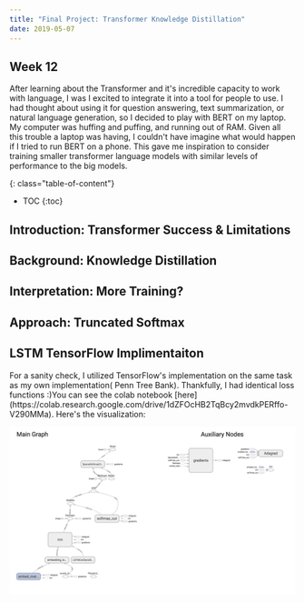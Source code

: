 ```yaml
---
title: "Final Project: Transformer Knowledge Distillation"
date: 2019-05-07
---
```

## Week 12
 
After learning about the Transformer and it's incredible capacity to work with language, I was I excited to integrate it 
into a tool for people to use. I had thought about using it for question answering, text summarization, or natural language generation,
so I decided to play with BERT on my laptop. My computer was huffing and puffing, and running out of RAM. Given all this trouble
a laptop was having, I couldn't have imagine what would happen if I tried to run BERT on a phone. This gave me inspiration to consider training
smaller transformer language models with similar levels of performance to the big models. 




{: class="table-of-content"}
* TOC
{:toc}


<h2> Introduction: Transformer Success & Limitations </h2>


<h2>Background:  Knowledge Distillation </h2>
<h2>Interpretation: More Training? </h2>
<h2>Approach: Truncated Softmax </h2>




<h2> LSTM TensorFlow Implimentaiton </h2> 
For a sanity check, I utilized TensorFlow's implementation on the same task as my own implementation( Penn Tree Bank). 
Thankfully, I had identical loss functions :)You can see the colab notebook [here](https://colab.research.google.com/drive/1dZFOcHB2TqBcy2mvdkPERffo-V290MMa).
 Here's the visualization: 

![LSTM Premade Graph](/assets/images/LSTM_premade_graph.png)

